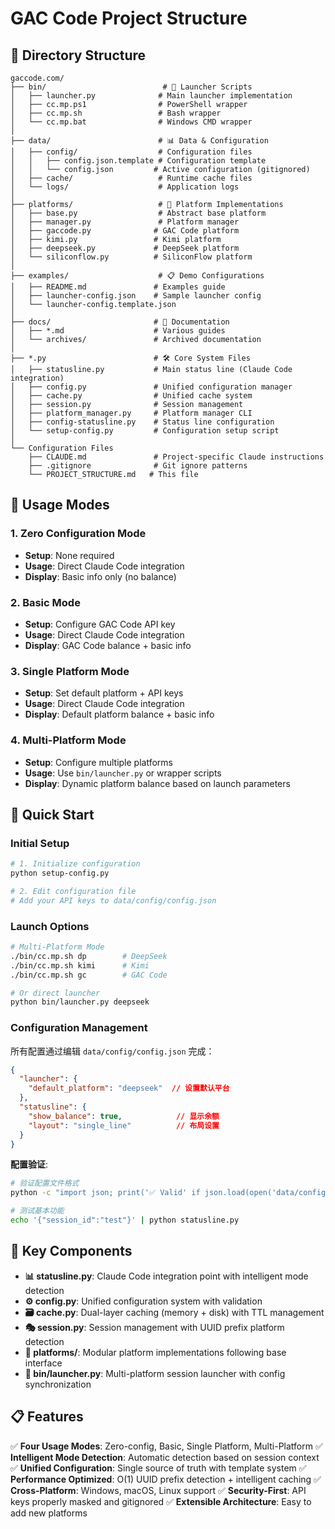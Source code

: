 # GAC Code Project Structure

## 📁 Directory Structure

```
gaccode.com/
├── bin/                          # 🚀 Launcher Scripts
│   ├── launcher.py              # Main launcher implementation
│   ├── cc.mp.ps1                # PowerShell wrapper
│   ├── cc.mp.sh                 # Bash wrapper
│   └── cc.mp.bat                # Windows CMD wrapper
│
├── data/                        # 📊 Data & Configuration
│   ├── config/                  # Configuration files
│   │   ├── config.json.template # Configuration template
│   │   └── config.json         # Active configuration (gitignored)
│   ├── cache/                   # Runtime cache files
│   └── logs/                    # Application logs
│
├── platforms/                   # 🔌 Platform Implementations
│   ├── base.py                  # Abstract base platform
│   ├── manager.py               # Platform manager
│   ├── gaccode.py              # GAC Code platform
│   ├── kimi.py                 # Kimi platform
│   ├── deepseek.py             # DeepSeek platform
│   └── siliconflow.py          # SiliconFlow platform
│
├── examples/                    # 📋 Demo Configurations
│   ├── README.md               # Examples guide
│   ├── launcher-config.json    # Sample launcher config
│   └── launcher-config.template.json
│
├── docs/                       # 📖 Documentation
│   ├── *.md                    # Various guides
│   └── archives/               # Archived documentation
│
├── *.py                        # 🛠️ Core System Files
│   ├── statusline.py           # Main status line (Claude Code integration)
│   ├── config.py               # Unified configuration manager
│   ├── cache.py                # Unified cache system
│   ├── session.py              # Session management
│   ├── platform_manager.py     # Platform manager CLI
│   ├── config-statusline.py    # Status line configuration
│   └── setup-config.py         # Configuration setup script
│
└── Configuration Files
    ├── CLAUDE.md               # Project-specific Claude instructions
    ├── .gitignore              # Git ignore patterns
    └── PROJECT_STRUCTURE.md   # This file
```

## 🎯 Usage Modes

### 1. Zero Configuration Mode
- **Setup**: None required
- **Usage**: Direct Claude Code integration
- **Display**: Basic info only (no balance)

### 2. Basic Mode
- **Setup**: Configure GAC Code API key
- **Usage**: Direct Claude Code integration  
- **Display**: GAC Code balance + basic info

### 3. Single Platform Mode  
- **Setup**: Set default platform + API keys
- **Usage**: Direct Claude Code integration
- **Display**: Default platform balance + basic info

### 4. Multi-Platform Mode
- **Setup**: Configure multiple platforms
- **Usage**: Use `bin/launcher.py` or wrapper scripts
- **Display**: Dynamic platform balance based on launch parameters

## 🚀 Quick Start

### Initial Setup
```bash
# 1. Initialize configuration
python setup-config.py

# 2. Edit configuration file
# Add your API keys to data/config/config.json
```

### Launch Options
```bash
# Multi-Platform Mode
./bin/cc.mp.sh dp        # DeepSeek
./bin/cc.mp.sh kimi      # Kimi  
./bin/cc.mp.sh gc        # GAC Code

# Or direct launcher
python bin/launcher.py deepseek
```

### Configuration Management
所有配置通过编辑 `data/config/config.json` 完成：
```json
{
  "launcher": {
    "default_platform": "deepseek"  // 设置默认平台
  },
  "statusline": {
    "show_balance": true,            // 显示余额
    "layout": "single_line"          // 布局设置
  }
}
```

**配置验证**:
```bash
# 验证配置文件格式
python -c "import json; print('✅ Valid' if json.load(open('data/config/config.json')) else '❌ Invalid')"

# 测试基本功能
echo '{"session_id":"test"}' | python statusline.py
```

## 🔧 Key Components

- **📊 statusline.py**: Claude Code integration point with intelligent mode detection
- **⚙️ config.py**: Unified configuration system with validation
- **🗃️ cache.py**: Dual-layer caching (memory + disk) with TTL management  
- **🎭 session.py**: Session management with UUID prefix platform detection
- **🔌 platforms/**: Modular platform implementations following base interface
- **🚀 bin/launcher.py**: Multi-platform session launcher with config synchronization

## 📋 Features

✅ **Four Usage Modes**: Zero-config, Basic, Single Platform, Multi-Platform
✅ **Intelligent Mode Detection**: Automatic detection based on session context
✅ **Unified Configuration**: Single source of truth with template system
✅ **Performance Optimized**: O(1) UUID prefix detection + intelligent caching
✅ **Cross-Platform**: Windows, macOS, Linux support
✅ **Security-First**: API keys properly masked and gitignored
✅ **Extensible Architecture**: Easy to add new platforms